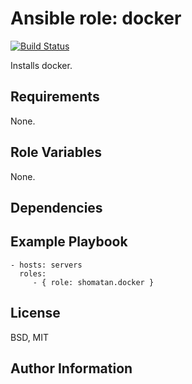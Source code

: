 Ansible role: docker
=========

[![Build Status](https://travis-ci.org/shomatan/ansible-nginx.svg?branch=master)](https://travis-ci.org/shomatan/ansible-docker)

Installs docker.

Requirements
------------

None.

Role Variables
--------------

None.

Dependencies
------------

Example Playbook
----------------

    - hosts: servers
      roles:
         - { role: shomatan.docker }

License
-------

BSD, MIT

Author Information
------------------
